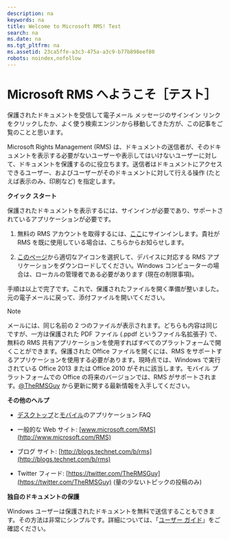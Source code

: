 ```yaml
---
description: na
keywords: na
title: Welcome to Microsoft RMS! Test
search: na
ms.date: na
ms.tgt_pltfrm: na
ms.assetid: 23ca5ffe-a3c3-475a-a3c9-b77b898eef80
robots: noindex,nofollow
---
```

# Microsoft RMS へようこそ［テスト］
保護されたドキュメントを受信して電子メール メッセージのサインイン リンクをクリックしたか、よく使う検索エンジンから移動してきた方が、この記事をご覧のことと思います。

Microsoft Rights Management (RMS) は、ドキュメントの送信者が、そのドキュメントを表示する必要がないユーザーや表示してはいけないユーザーに対して、ドキュメントを保護するのに役立ちます。送信者はドキュメントにアクセスできるユーザー、およびユーザーがそのドキュメントに対して行える操作 (たとえば表示のみ、印刷など) を指定します。

**クイック スタート**

保護されたドキュメントを表示するには、サインインが必要であり、サポートされているアプリケーションが必要です。

1.  無料の RMS アカウントを取得するには、[ここ](https://portal.aadrm.com/)にサインインします。貴社が RMS を既に使用している場合は、こちらからお知らせします。

2.  [このページ](http://portal.aadrm.com/home/download)から適切なアイコンを選択して、デバイスに対応する RMS アプリケーションをダウンロードしてください。Windows コンピューターの場合は、ローカルの管理者である必要があります (現在の制限事項)。

手順は以上で完了です。これで、保護されたファイルを開く準備が整いました。元の電子メールに戻って、添付ファイルを開いてください。

> [!NOTE]
> メールには、同じ名前の 2 つのファイルが表示されます。どちらも内容は同じですが、一方は保護された PDF ファイル (.ppdf というファイル名拡張子) で、無料の RMS 共有アプリケーションを使用すればすべてのプラットフォームで開くことができます。保護された Office ファイルを開くには、RMS をサポートするアプリケーションを使用する必要があります。現時点では、Windows で実行されている Office 2013 または Office 2010 がそれに該当します。モバイル プラットフォームでの Office の将来のバージョンでは、RMS がサポートされます。[@TheRMSGuy](https://twitter.com/TheRMSGuy) から更新に関する最新情報を入手してください。

**その他のヘルプ**

-   [デスクトップ](http://technet.microsoft.com/dn467883)と[モバイル](http://technet.microsoft.com/dn451248)のアプリケーション FAQ

-   一般的な Web サイト: [www.microsoft.com/RMS](http://www.microsoft.com/RMS)

-   ブログ サイト: [http://blogs.technet.com/b/rms](http://blogs.technet.com/b/rms)

-   Twitter フィード: [https://twitter.com/TheRMSGuy](https://twitter.com/TheRMSGuy) (量の少ないトピックの投稿のみ)

**独自のドキュメントの保護**

Windows ユーザーは保護されたドキュメントを無料で送信することもできます。その方法は非常にシンプルです。詳細については、「[ユーザー ガイド](http://technet.microsoft.com/library/dn574735%28v=ws.10%29.aspx)」をご確認ください。

